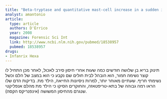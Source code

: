 ```yaml
---
title: "Beta-tryptase and quantitative mast-cell increase in a sudden infant death following hexavalent immunization"
analyst: amantonio
article:
  type: article
  authors: D'Errico
  year: 2008
  magazine: Forensic Sci Int
  link: http://www.ncbi.nlm.nih.gov/pubmed/18538957
  pubmed: 18538957
drugs:
- Infanrix Hexa
---
```


תינוק בריא בן שלושה חודשים כמה שעות אחרי חיסון סירב לאכול, לאחר מכן התחיל לו קוצר נשימה חמור, הוא הובהל לבית חולים שם נקבע כי הוא במצב של הלם וכשל נשימתי חריף. שעתיים מאוחר יותר, למרות ניסיונות החייאה, הילד מת. בדיקות הדם שלו הראו רמה גבוהה של בתא-טריפטאזה, והחוקרים הסיקו כי הילד מת מהלם אנפליקטי שנגרם מהחיסון המשושה (אינפנריקס הקסה).
